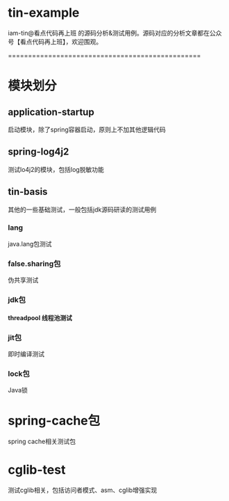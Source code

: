 # tin-example
iam-tin@看点代码再上班 的源码分析&amp;测试用例。源码对应的分析文章都在公众号【看点代码再上班】，欢迎围观。

================================================

# 模块划分
## application-startup 
启动模块，除了spring容器启动，原则上不加其他逻辑代码

## spring-log4j2
测试lo4j2的模块，包括log脱敏功能

## tin-basis
其他的一些基础测试，一般包括jdk源码研读的测试用例
### lang
java.lang包测试

### false.sharing包
伪共享测试

### jdk包
#### threadpool 线程池测试

### jit包
即时编译测试

### lock包
Java锁

# spring-cache包
spring cache相关测试包

# cglib-test
测试cglib相关，包括访问者模式、asm、cglib增强实现
